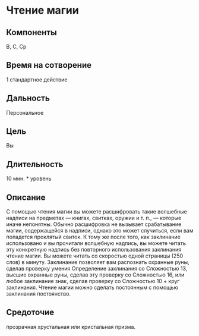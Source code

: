 # Чтение магии
## Компоненты
В, С, Ср
## Время на сотворение
1 стандартное действие
## Дальность
Персональное
## Цель
Вы
## Длительность
10 мин. * уровень
## Описание
С помощью чтения магии вы можете расшифровать такие волшебные надписи на предметах — книгах, свитках, оружии и т. п., — которые иначе непонятны. Обычно расшифровка не вызывает срабатывание магии, содержащейся в надписи, однако это может случиться, если вам попадется проклятый свиток. К тому же после того, как заклинание использовано и вы прочитали волшебную надпись, вы можете читать эту конкретную надпись без повторного использования заклинания чтение магии. Вы можете читать со скоростью одной страницы (250 слов) в минуту. Заклинание позволяет вам распознать охранные руны, сделав проверку умения Определение заклинания со Сложностью 13, высшие охранные руны, сделав эту проверку со Сложностью 16, или любое заклинание знак, сделав проверку со Сложностью 10 + круг заклинания.
Чтение магии можно сделать постоянным с помощью заклинания постоянство.
## Средоточие
прозрачная хрустальная или кристальная призма.

